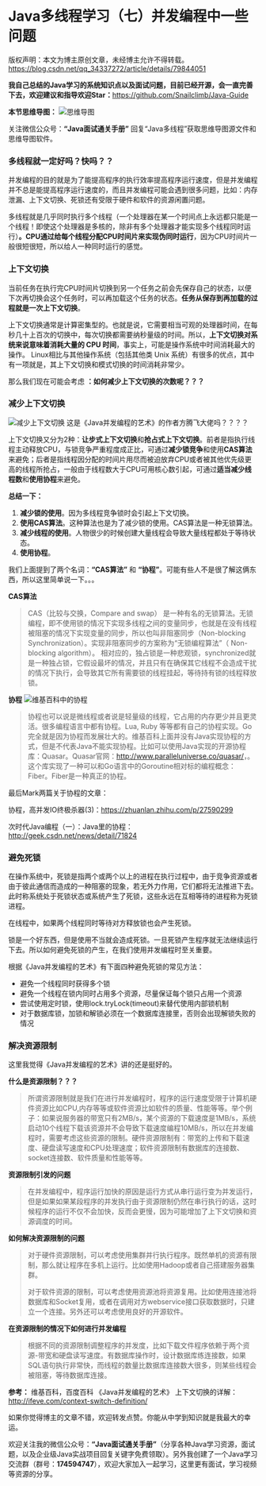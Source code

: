 # Java多线程学习（七）并发编程中一些问题

 版权声明：本文为博主原创文章，未经博主允许不得转载。	https://blog.csdn.net/qq_34337272/article/details/79844051

**我自己总结的Java学习的系统知识点以及面试问题，目前已经开源，会一直完善下去，欢迎建议和指导欢迎Star：**<https://github.com/Snailclimb/Java-Guide>

**本节思维导图：** 
![思维导图](https://user-gold-cdn.xitu.io/2018/4/7/162a01b71ebc4842?w=1067&h=517&f=png&s=36857)

关注微信公众号：**“Java面试通关手册”** 回复“Java多线程”获取思维导图源文件和思维导图软件。

### 多线程就一定好吗？快吗？？

并发编程的目的就是为了能提高程序的执行效率提高程序运行速度，但是并发编程并不总是能提高程序运行速度的，而且并发编程可能会遇到很多问题，比如：内存泄漏、上下文切换、死锁还有受限于硬件和软件的资源闲置问题。

多线程就是几乎同时执行多个线程（一个处理器在某一个时间点上永远都只能是一个线程！即使这个处理器是多核的，除非有多个处理器才能实现多个线程同时运行）**。CPU通过给每个线程分配CPU时间片来实现伪同时运行**，因为CPU时间片一般很短很短，所以给人一种同时运行的感觉。

### 上下文切换

当前任务在执行完CPU时间片切换到另一个任务之前会先保存自己的状态，以便下次再切换会这个任务时，可以再加载这个任务的状态。**任务从保存到再加载的过程就是一次上下文切换**。

上下文切换通常是计算密集型的。也就是说，它需要相当可观的处理器时间，在每秒几十上百次的切换中，每次切换都需要纳秒量级的时间。所以，**上下文切换对系统来说意味着消耗大量的 CPU 时间**，事实上，可能是操作系统中时间消耗最大的操作。 
Linux相比与其他操作系统（包括其他类 Unix 系统）有很多的优点，其中有一项就是，其上下文切换和模式切换的时间消耗非常少。

那么我们现在可能会考虑 **：如何减少上下文切换的次数呢？？？**

### 减少上下文切换

![减少上下文切换](https://user-gold-cdn.xitu.io/2018/4/7/1629f6660dcf1739?w=790&h=275&f=jpeg&s=16730) 
这是《Java并发编程的艺术》的作者方腾飞大佬吗？？？？

上下文切换又分为2种：**让步式上下文切换**和**抢占式上下文切换**。前者是指执行线程主动释放CPU，与锁竞争严重程度成正比，可通过**减少锁竞争**和使用**CAS算法**来避免；后者是指线程因分配的时间片用尽而被迫放弃CPU或者被其他优先级更高的线程所抢占，一般由于线程数大于CPU可用核心数引起，可通过**适当减少线程数**和**使用协程**来避免。

**总结一下：**

1. **减少锁的使用**。因为多线程竞争锁时会引起上下文切换。
2. **使用CAS算法**。这种算法也是为了减少锁的使用。CAS算法是一种无锁算法。
3. **减少线程的使用**。人物很少的时候创建大量线程会导致大量线程都处于等待状态。
4. **使用协程**。

我们上面提到了两个名词：**“CAS算法”** 和 **“协程”**。可能有些人不是很了解这俩东西，所以这里简单说一下。。。

**CAS算法**

> CAS（比较与交换，Compare and swap） 是一种有名的无锁算法。无锁编程，即不使用锁的情况下实现多线程之间的变量同步，也就是在没有线程被阻塞的情况下实现变量的同步，所以也叫非阻塞同步（Non-blocking Synchronization）。实现非阻塞同步的方案称为“无锁编程算法”（ Non-blocking algorithm）。 
> 相对应的，独占锁是一种悲观锁，synchronized就是一种独占锁，它假设最坏的情况，并且只有在确保其它线程不会造成干扰的情况下执行，会导致其它所有需要锁的线程挂起，等待持有锁的线程释放锁。

**协程** 
![维基百科中的协程](https://user-gold-cdn.xitu.io/2018/4/7/1629fe92f6b5ff44?w=1163&h=522&f=png&s=47162)

> 协程也可以说是微线程或者说是轻量级的线程，它占用的内存更少并且更灵活。很多编程语言中都有协程。Lua, Ruby 等等都有自己的协程实现。Go完全就是因为协程而发展壮大的。维基百科上面并没有Java实现协程的方式，但是不代表Java不能实现协程。比如可以使用Java实现的开源协程库：Quasar。Quasar官网：<http://www.paralleluniverse.co/quasar/>，。这个库实现了一种可以和Go语言中的Goroutine相对标的编程概念：Fiber。Fiber是一种真正的协程。

最后Mark两篇关于协程的文章：

协程，高并发IO终极杀器(3)：<https://zhuanlan.zhihu.com/p/27590299>

次时代Java编程（一）：Java里的协程：<http://geek.csdn.net/news/detail/71824>

### 避免死锁

在操作系统中，死锁是指两个或两个以上的进程在执行过程中，由于竞争资源或者由于彼此通信而造成的一种阻塞的现象，若无外力作用，它们都将无法推进下去。此时称系统处于死锁状态或系统产生了死锁，这些永远在互相等待的进程称为死锁进程。

在线程中，如果两个线程同时等待对方释放锁也会产生死锁。

锁是一个好东西，但是使用不当就会造成死锁。一旦死锁产生程序就无法继续运行下去。所以如何避免死锁的产生，在我们使用并发编程时至关重要。

根据《Java并发编程的艺术》有下面四种避免死锁的常见方法：

- 避免一个线程同时获得多个锁
- 避免一个线程在锁内同时占用多个资源，尽量保证每个锁只占用一个资源
- 尝试使用定时锁，使用lock.tryLock(timeout)来替代使用内部锁机制
- 对于数据库锁，加锁和解锁必须在一个数据库连接里，否则会出现解锁失败的情况

### 解决资源限制

这里我觉得《Java并发编程的艺术》讲的还是挺好的。

**什么是资源限制？？？**

> 所谓资源限制就是我们在进行并发编程时，程序的运行速度受限于计算机硬件资源比如CPU,内存等等或软件资源比如软件的质量、性能等等。举个例子：如果说服务器的带宽只有2MB/s，某个资源的下载速度是1MB/s，系统启动10个线程下载该资源并不会导致下载速度编程10MB/s，所以在并发编程时，需要考虑这些资源的限制。硬件资源限制有：带宽的上传和下载速度、硬盘读写速度和CPU处理速度；软件资源限制有数据库的连接数、socket连接数、软件质量和性能等等。

**资源限制引发的问题**

> 在并发编程中，程序运行加快的原因是运行方式从串行运行变为并发运行，但是如果如果某段程序的并发执行由于资源限制仍然在串行执行的话，这时候程序的运行不仅不会加快，反而会更慢，因为可能增加了上下文切换和资源调度的时间。

**如何解决资源限制的问题**

> 对于硬件资源限制，可以考虑使用集群并行执行程序。既然单机的资源有限制，那么就让程序在多机上运行。比如使用Hadoop或者自己搭建服务器集群。
>
> 对于软件资源的限制，可以考虑使用资源池将资源复用。比如使用连接池将数据库和Socket复用，或者在调用对方webservice接口获取数据时，只建立一个连接。另外还可以考虑使用良好的开源软件。

**在资源限制的情况下如何进行并发编程**

> 根据不同的资源限制调整程序的并发度，比如下载文件程序依赖于两个资源-带宽和硬盘读写速度。有数据库操作时，设计数据库练连接数，如果SQL语句执行非常快，而线程的数量比数据库连接数大很多，则某些线程会被阻塞，等待数据库连接。

**参考：** 
维基百科，百度百科 
《Java并发编程的艺术》 
上下文切换的详解：<http://ifeve.com/context-switch-definition/>

如果你觉得博主的文章不错，欢迎转发点赞。你能从中学到知识就是我最大的幸运。

欢迎关注我的微信公众号：**“Java面试通关手册”**（分享各种Java学习资源，面试题，以及企业级Java实战项目回复关键字免费领取）。另外我创建了一个Java学习交流群（群号：**174594747**），欢迎大家加入一起学习，这里更有面试，学习视频等资源的分享。